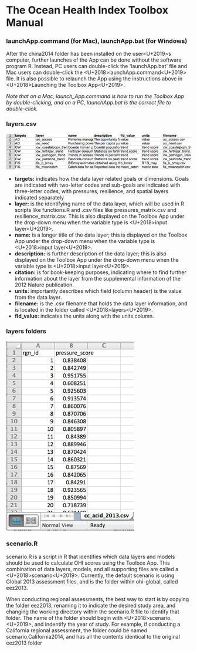 # The Ocean Health Index Toolbox Manual



### launchApp.command (for Mac), launchApp.bat (for Windows)
After the china2014 folder has been installed on the user<U+2019>s computer, further launches of the App can be done without the software program R. Instead, PC users can double-click the 'launchApp.bat' file and Mac users can double-click the <U+2018>launchApp.command<U+2019> file.  It is also possible to relaunch the App using the instructions above in <U+2018>Launching the Toolbox App<U+2019>.

*Note that on a Mac, launch_App.command is how to run the Toolbox App by double-clicking, and on a PC, launchApp.bat is the correct file to double-click.*



### layers.csv

![](./fig/layers_csv_registry.png)

 + **targets:** indicates how the data layer related goals or dimensions. Goals are indicated with two-letter codes and sub-goals are indicated with three-letter codes, with pressures, resilience, and spatial layers indicated separately
 + **layer:** is the identifying name of the data layer, which will be used in R scripts like functions.R and .csv files like pressures_matrix.csv and resilience_matrix.csv. This is also displayed on the Toolbox App under the drop-down menu when the variable type is <U+2018>input layer<U+2019>.
 + **name:** is a longer title of the data layer; this is displayed on the Toolbox App under the drop-down menu when the variable type is <U+2018>input layer<U+2019>.
 + **description:** is further description of the data layer; this is also displayed on the Toolbox App under the drop-down menu when the variable type is <U+2018>input layer<U+2019>.
 + **citation:** is for book-keeping purposes, indicating where to find further information about the layer from the supplemental information of the 2012 Nature publication.
 + **units:** importantly describes which field (column header) is the value from the data layer.
 + **filename:** is the .csv filename that holds the data layer information, and is located in the folder called <U+2018>layers<U+2019>.
 + **fld_value:** indicates the units along with the units column.
 
### layers folders

![](./fig/cc_acid_format_example.png)

### scenario.R
scenario.R is a script in R that identifies which data layers and models should be used to calculate OHI scores using the Toolbox App. This combination of data layers, models, and all supporting files are called a <U+2018>scenario<U+2019>. Currently, the default scenario is using Global 2013 assessment files, and is the folder within ohi-global, called eez2013. 

When conducting regional assessments, the best way to start is by copying the folder eez2013, renaming it to indicate the desired study area, and changing the working directory within the scenario.R file to identify that folder. The name of the folder should begin with <U+2018>scenario.<U+2019>, and indentify the year of study. For example, if conducting a California regional assessment, the folder could be named scenario.California2014, and has all the contents identical to the original eez2013 folder
